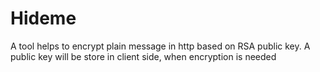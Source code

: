 # Hideme
A tool helps to encrypt plain message in http based on RSA public key.
A public key will be store in client side, when encryption is needed
